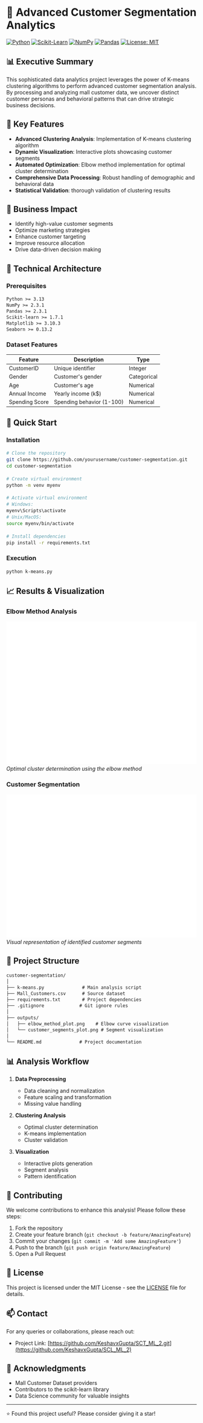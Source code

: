 # 🎯 Advanced Customer Segmentation Analytics

[![Python](https://img.shields.io/badge/Python-3.13+-3776AB?style=for-the-badge&logo=python&logoColor=white)](https://www.python.org/)
[![Scikit-Learn](https://img.shields.io/badge/ScikitLearn-1.7.1-F7931E?style=for-the-badge&logo=scikit-learn&logoColor=white)](https://scikit-learn.org/)
[![NumPy](https://img.shields.io/badge/NumPy-2.3.1-013243?style=for-the-badge&logo=numpy&logoColor=white)](https://numpy.org/)
[![Pandas](https://img.shields.io/badge/Pandas-2.3.1-150458?style=for-the-badge&logo=pandas&logoColor=white)](https://pandas.pydata.org/)
[![License: MIT](https://img.shields.io/badge/License-MIT-yellow.svg?style=for-the-badge)](https://opensource.org/licenses/MIT)

## 📊 Executive Summary

This sophisticated data analytics project leverages the power of K-means clustering algorithms to perform advanced customer segmentation analysis. By processing and analyzing mall customer data, we uncover distinct customer personas and behavioral patterns that can drive strategic business decisions.

## 🌟 Key Features

- **Advanced Clustering Analysis**: Implementation of K-means clustering algorithm
- **Dynamic Visualization**: Interactive plots showcasing customer segments
- **Automated Optimization**: Elbow method implementation for optimal cluster determination
- **Comprehensive Data Processing**: Robust handling of demographic and behavioral data
- **Statistical Validation**: thorough validation of clustering results

## 🎯 Business Impact

- Identify high-value customer segments
- Optimize marketing strategies
- Enhance customer targeting
- Improve resource allocation
- Drive data-driven decision making

## 🔧 Technical Architecture

### Prerequisites
```plaintext
Python >= 3.13
NumPy >= 2.3.1
Pandas >= 2.3.1
Scikit-learn >= 1.7.1
Matplotlib >= 3.10.3
Seaborn >= 0.13.2
```

### Dataset Features
| Feature | Description | Type |
|---------|-------------|------|
| CustomerID | Unique identifier | Integer |
| Gender | Customer's gender | Categorical |
| Age | Customer's age | Numerical |
| Annual Income | Yearly income (k$) | Numerical |
| Spending Score | Spending behavior (1-100) | Numerical |

## 🚀 Quick Start

### Installation

```bash
# Clone the repository
git clone https://github.com/yourusername/customer-segmentation.git
cd customer-segmentation

# Create virtual environment
python -m venv myenv

# Activate virtual environment
# Windows:
myenv\Scripts\activate
# Unix/MacOS:
source myenv/bin/activate

# Install dependencies
pip install -r requirements.txt
```

### Execution

```bash
python k-means.py
```

## 📈 Results & Visualization

### Elbow Method Analysis
![Elbow Method](elbow_method_plot.png)
*Optimal cluster determination using the elbow method*

### Customer Segmentation
![Customer Segments](customer_segments_plot.png)
*Visual representation of identified customer segments*

## 📂 Project Structure

```plaintext
customer-segmentation/
│
├── k-means.py              # Main analysis script
├── Mall_Customers.csv      # Source dataset
├── requirements.txt        # Project dependencies
├── .gitignore             # Git ignore rules
│
├── outputs/
│   ├── elbow_method_plot.png    # Elbow curve visualization
│   └── customer_segments_plot.png # Segment visualization
│
└── README.md              # Project documentation
```

## 📊 Analysis Workflow

1. **Data Preprocessing**
   - Data cleaning and normalization
   - Feature scaling and transformation
   - Missing value handling

2. **Clustering Analysis**
   - Optimal cluster determination
   - K-means implementation
   - Cluster validation

3. **Visualization**
   - Interactive plots generation
   - Segment analysis
   - Pattern identification

## 🤝 Contributing

We welcome contributions to enhance this analysis! Please follow these steps:

1. Fork the repository
2. Create your feature branch (`git checkout -b feature/AmazingFeature`)
3. Commit your changes (`git commit -m 'Add some AmazingFeature'`)
4. Push to the branch (`git push origin feature/AmazingFeature`)
5. Open a Pull Request

## 📜 License

This project is licensed under the MIT License - see the [LICENSE](LICENSE) file for details.

## 📫 Contact

For any queries or collaborations, please reach out:

- Project Link: [https://github.com/KeshavxGupta/SCT_ML_2.git](https://github.com/KeshavxGupta/SCL_ML_2)

## 🙏 Acknowledgments

- Mall Customer Dataset providers
- Contributors to the scikit-learn library
- Data Science community for valuable insights

---
⭐ Found this project useful? Please consider giving it a star!
